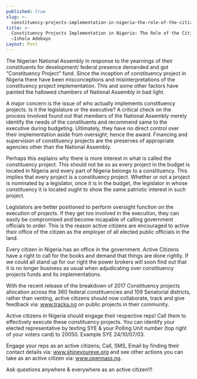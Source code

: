 ```yaml
---
published: true
slug: >-
  constituency-projects-implementation-in-nigeria-the-role-of-the-citizens-ishola-adebayo
title: >-
  Constituency Projects Implementation in Nigeria: The Role of the Citizens
  –Ishola Adebayo
Layout: Post
---
```


The Nigerian National Assembly in response to the yearnings of their constituents for development/ federal presence demanded and got “Constituency Project” fund. Since the inception of constituency project in Nigeria there have been misconceptions and misinterpretations of the constituency project implementation. This and some other factors have painted the hallowed chambers of National Assembly in bad light.

A major concern is the issue of who actually implements constituency projects. Is it the legislature or the executive? A critical check on the process involved found out that members of the National Assembly merely identify the needs of the constituents and recommend same to the executive during budgeting. Ultimately, they have no direct control over their implementation aside from oversight; hence the award. Financing and supervision of constituency projects are the preserves of appropriate agencies other than the National Assembly.

Perhaps this explains why there is more interest in what is called the constituency project. This should not be so as every project in the budget is located in Nigeria and every part of Nigeria belongs to a constituency. This implies that every project is a constituency project. Whether or not a project is nominated by a legislator, once it is in the budget, the legislator in whose constituency it is located ought to show the same patriotic interest in such project. 

Legislators are better positioned to perform oversight function on the execution of projects. If they get too involved in the execution, they can easily be compromised and become incapable of calling government officials to order. This is the reason active citizens are encouraged to active their office of the citizen as the employer of all elected public officials in the land. 

Every citizen in Nigeria has an office in the government. Active Citizens have a right to call for the books and demand that things are done rightly. If we could all stand up for our right the power brokers will soon find out that it is no longer business as usual when adjudicating over constituency projects funds and its implementations. 

With the recent release of the breakdown of 2017 Constituency projects allocation across the 360 federal constituencies and 109 Senatorial districts, rather than venting, active citizens should now collaborate, track and give feedback via: www.tracka.ng on public projects in their community. 

Active citizens in Nigeria should engage their respective reps! Call them to effectively execute these constituency projects. You can identify your elected representative by texting SYE & your Polling Unit number (top right of your voters card) to 20050. Example SYE 24/10/07/03. 

Engage your reps as an active citizens; Call, SMS, Email by finding their contact details via: www.shineyoureye.org and see other actions you can take as an active citizen via: www.opennass.ng.

Ask questions anywhere & everywhere as an active citizen!!!


